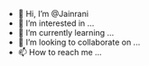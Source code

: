 - 👋 Hi, I’m @Jainrani
- 👀 I’m interested in ...
- 🌱 I’m currently learning ...
- 💞️ I’m looking to collaborate on ...
- 📫 How to reach me ...

<!---
Jainrani/Jainrani is a ✨ special ✨ repository because its `README.md` (this file) appears on your GitHub profile.
You can click the Preview link to take a look at your changes.
--->
